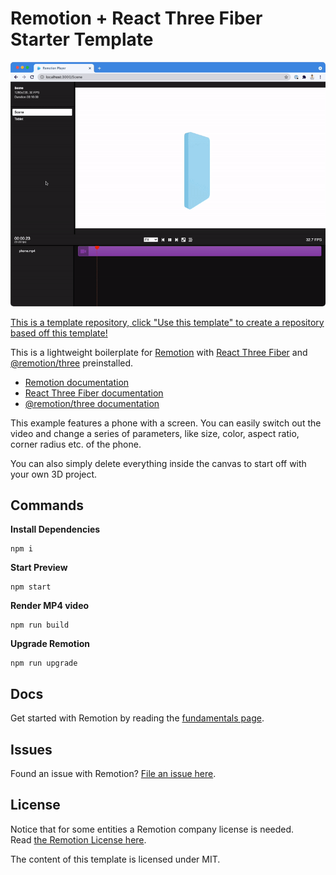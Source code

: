 # Remotion + React Three Fiber Starter Template

<p align="center">
    <img src="demo.gif" style="border-radius: 5px">
</p>

[This is a template repository, click "Use this template" to create a repository based off this template!](https://github.com/JonnyBurger/remotion-template-three/generate)

This is a lightweight boilerplate for [Remotion](https://github.com/jonnyburger/remotion) with [React Three Fiber](https://github.com/pmndrs/react-three-fiber) and [@remotion/three](http://remotion.dev/docs/three) preinstalled.

- [Remotion documentation](https://remotion.dev)
- [React Three Fiber documentation](https://docs.pmnd.rs/react-three-fiber)
- [@remotion/three documentation](http://remotion.dev/docs/three)

This example features a phone with a screen. You can easily switch out the video and change a series of parameters, like size, color, aspect ratio, corner radius etc. of the phone.

You can also simply delete everything inside the canvas to start off with your own 3D project.

## Commands

**Install Dependencies**

```console
npm i
```

**Start Preview**

```console
npm start
```

**Render MP4 video**

```console
npm run build
```

**Upgrade Remotion**

```console
npm run upgrade
```

## Docs

Get started with Remotion by reading the [fundamentals page](https://www.remotion.dev/docs/the-fundamentals).

## Issues

Found an issue with Remotion? [File an issue here](https://github.com/JonnyBurger/remotion/issues/new).

## License

Notice that for some entities a Remotion company license is needed.  
Read [the Remotion License here](https://github.com/JonnyBurger/remotion/blob/main/LICENSE.md).

The content of this template is licensed under MIT.
